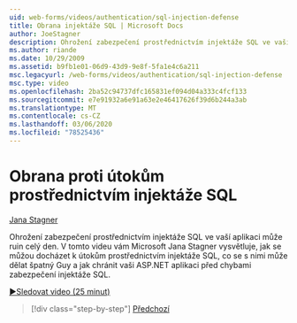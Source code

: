 ```yaml
---
uid: web-forms/videos/authentication/sql-injection-defense
title: Obrana injektáže SQL | Microsoft Docs
author: JoeStagner
description: Ohrožení zabezpečení prostřednictvím injektáže SQL ve vaší aplikaci může ruin celý den. V tomto videu vám Microsoft Jana Stagner vysvětluje, jak můžou Happ útoky prostřednictvím injektáže SQL...
ms.author: riande
ms.date: 10/29/2009
ms.assetid: b9fb1e01-06d9-43d9-9e8f-5fa1e4c6a211
msc.legacyurl: /web-forms/videos/authentication/sql-injection-defense
msc.type: video
ms.openlocfilehash: 2ba52c94737dfc165831ef094d04a333c4fcf133
ms.sourcegitcommit: e7e91932a6e91a63e2e46417626f39d6b244a3ab
ms.translationtype: MT
ms.contentlocale: cs-CZ
ms.lasthandoff: 03/06/2020
ms.locfileid: "78525436"
---
```

# <a name="sql-injection-defense"></a>Obrana proti útokům prostřednictvím injektáže SQL

[Jana Stagner](https://github.com/JoeStagner)

Ohrožení zabezpečení prostřednictvím injektáže SQL ve vaší aplikaci může ruin celý den. V tomto videu vám Microsoft Jana Stagner vysvětluje, jak se můžou docházet k útokům prostřednictvím injektáže SQL, co se s nimi může dělat špatný Guy a jak chránit vaši ASP.NET aplikaci před chybami zabezpečení injektáže SQL.

[&#9654;Sledovat video (25 minut)](https://channel9.msdn.com/Blogs/ASP-NET-Site-Videos/sql-injection-defense)

> [!div class="step-by-step"]
> [Předchozí](creating-inactive-users.md)
